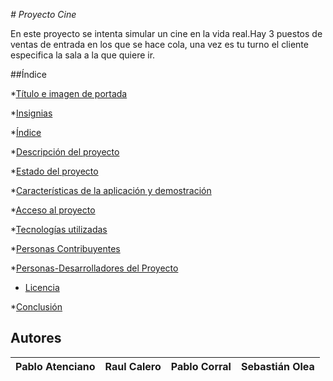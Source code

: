 <em> # Proyecto Cine </em>

En este proyecto se intenta simular un cine en la vida real.Hay 3 puestos de ventas de entrada en los que se hace cola, una vez es tu turno el cliente especifica la sala a la que quiere ir.

##Índice

*[Título e imagen de portada](#Título-e-imagen-de-portada)

*[Insignias](#insignias)

*[Índice](#índice)

*[Descripción del proyecto](#descripción-del-proyecto)

*[Estado del proyecto](#Estado-del-proyecto)

*[Características de la aplicación y demostración](#Características-de-la-aplicación-y-demostración)

*[Acceso al proyecto](#acceso-proyecto)

*[Tecnologías utilizadas](#tecnologías-utilizadas)

*[Personas Contribuyentes](#personas-contribuyentes)

*[Personas-Desarrolladores del Proyecto](#personas-desarrolladores)

* [Licencia](#licencia)

*[Conclusión](#conclusión)

## Autores

| Pablo Atenciano| Raul Calero |  Pablo Corral| Sebastián Olea |
| :---: | :---: | :---: | :---: | 

